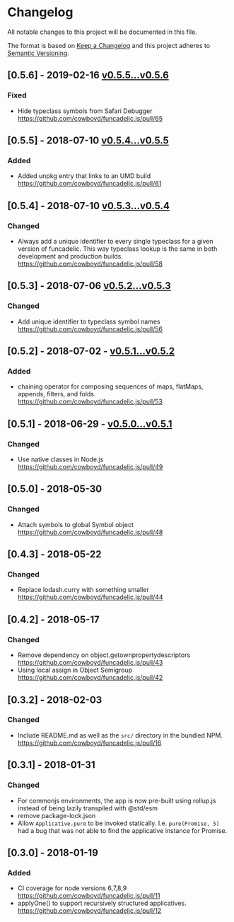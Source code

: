 # Changelog
All notable changes to this project will be documented in this file.

The format is based on [Keep a Changelog](http://keepachangelog.com/en/1.0.0/)
and this project adheres to [Semantic Versioning](http://semver.org/spec/v2.0.0.html).

## [0.5.6] - 2019-02-16 [v0.5.5...v0.5.6](https://github.com/cowboyd/funcadelic.js/compare/v0.5.5...v0.5.6)

### Fixed

- Hide typeclass symbols from Safari Debugger https://github.com/cowboyd/funcadelic.js/pull/65

## [0.5.5] - 2018-07-10 [v0.5.4...v0.5.5](https://github.com/cowboyd/funcadelic.js/compare/v0.5.4...v0.5.5)

### Added

- Added unpkg entry that links to an UMD build https://github.com/cowboyd/funcadelic.js/pull/61

## [0.5.4] - 2018-07-10 [v0.5.3...v0.5.4](https://github.com/cowboyd/funcadelic.js/compare/v0.5.3...v0.5.4)

### Changed

- Always add a unique identifier to every single typeclass for a given
  version of funcadelic. This way typeclass lookup is the same in both
  development and production builds. https://github.com/cowboyd/funcadelic.js/pull/58

## [0.5.3] - 2018-07-06 [v0.5.2...v0.5.3](https://github.com/cowboyd/funcadelic.js/compare/v0.5.2...v0.5.3)

### Changed

- Add unique identifier to typeclass symbol names https://github.com/cowboyd/funcadelic.js/pull/56

## [0.5.2] - 2018-07-02 - [v0.5.1...v0.5.2](https://github.com/cowboyd/funcadelic.js/compare/v0.5.1...v0.5.2)

### Added

- chaining operator for composing sequences of maps, flatMaps,
  appends, filters, and folds. https://github.com/cowboyd/funcadelic.js/pull/53

## [0.5.1] - 2018-06-29 - [v0.5.0...v0.5.1](https://github.com/cowboyd/funcadelic.js/compare/v0.5.0...v0.5.1)

### Changed

- Use native classes in Node.js https://github.com/cowboyd/funcadelic.js/pull/49

## [0.5.0] - 2018-05-30

### Changed

- Attach symbols to global Symbol object https://github.com/cowboyd/funcadelic.js/pull/48

## [0.4.3] - 2018-05-22

### Changed

- Replace lodash.curry with something smaller https://github.com/cowboyd/funcadelic.js/pull/44

## [0.4.2] - 2018-05-17

### Changed

- Remove dependency on object.getownpropertydescriptors https://github.com/cowboyd/funcadelic.js/pull/43
- Using local assign in Object Semigroup https://github.com/cowboyd/funcadelic.js/pull/42

## [0.3.2] - 2018-02-03

### Changed

- Include README.md as well as the `src/` directory in the bundled
  NPM. https://github.com/cowboyd/funcadelic.js/pull/16

## [0.3.1] - 2018-01-31

### Changed

- For commonjs environments, the app is now pre-built using rollup.js
  instead of being lazily transpiled with @std/esm
- remove package-lock.json
- Allow `Applicative.pure` to be invoked
  statically. I.e. `pure(Promise, 5)` had a bug that was not able to
  find the applicative instance for Promise.

## [0.3.0] - 2018-01-19

### Added

- CI coverage for node versions 6,7,8,9 https://github.com/cowboyd/funcadelic.js/pull/11
- applyOne() to support recursively structured applicatives. https://github.com/cowboyd/funcadelic.js/pull/12
